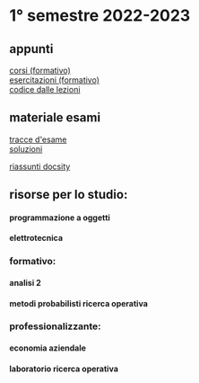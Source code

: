 # 1° semestre 2022-2023
## appunti
[corsi (formativo)](shorturl.at/cfHR9)<br/>
[esercitazioni (formativo)](shorturl.at/cfHR9)<br/>
[codice dalle lezioni](shorturl.at/cfHR9)

## materiale esami

[tracce d'esame](shorturl.at/cfHR9)<br/>
[soluzioni](shorturl.at/cfHR9)

[riassunti docsity](https://www.docsity.com/it/utenti/profilo/antolab_/documents/)

## risorse per lo studio:
#### programmazione a oggetti

#### elettrotecnica

### formativo:
#### analisi 2

#### metodi probabilisti ricerca operativa

### professionalizzante:
#### economia aziendale

#### laboratorio ricerca operativa   

